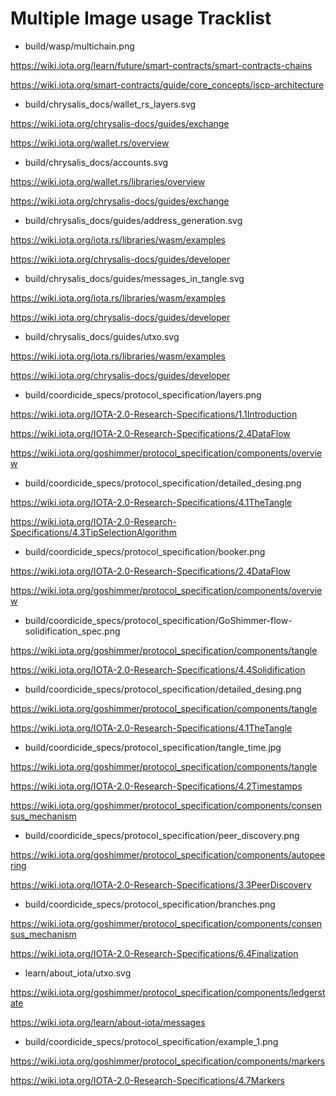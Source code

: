 # Multiple Image usage Tracklist

- build/wasp/multichain.png 

https://wiki.iota.org/learn/future/smart-contracts/smart-contracts-chains

https://wiki.iota.org/smart-contracts/guide/core_concepts/iscp-architecture




- build/chrysalis_docs/wallet_rs_layers.svg

https://wiki.iota.org/chrysalis-docs/guides/exchange

https://wiki.iota.org/wallet.rs/overview




- build/chrysalis_docs/accounts.svg

https://wiki.iota.org/wallet.rs/libraries/overview

https://wiki.iota.org/chrysalis-docs/guides/exchange




- build/chrysalis_docs/guides/address_generation.svg

https://wiki.iota.org/iota.rs/libraries/wasm/examples

https://wiki.iota.org/chrysalis-docs/guides/developer




- build/chrysalis_docs/guides/messages_in_tangle.svg

https://wiki.iota.org/iota.rs/libraries/wasm/examples

https://wiki.iota.org/chrysalis-docs/guides/developer




- build/chrysalis_docs/guides/utxo.svg

https://wiki.iota.org/iota.rs/libraries/wasm/examples

https://wiki.iota.org/chrysalis-docs/guides/developer




- build/coordicide_specs/protocol_specification/layers.png

https://wiki.iota.org/IOTA-2.0-Research-Specifications/1.1Introduction

https://wiki.iota.org/IOTA-2.0-Research-Specifications/2.4DataFlow

https://wiki.iota.org/goshimmer/protocol_specification/components/overview




- build/coordicide_specs/protocol_specification/detailed_desing.png

https://wiki.iota.org/IOTA-2.0-Research-Specifications/4.1TheTangle

https://wiki.iota.org/IOTA-2.0-Research-Specifications/4.3TipSelectionAlgorithm




- build/coordicide_specs/protocol_specification/booker.png

https://wiki.iota.org/IOTA-2.0-Research-Specifications/2.4DataFlow

https://wiki.iota.org/goshimmer/protocol_specification/components/overview




- build/coordicide_specs/protocol_specification/GoShimmer-flow-solidification_spec.png

https://wiki.iota.org/goshimmer/protocol_specification/components/tangle

https://wiki.iota.org/IOTA-2.0-Research-Specifications/4.4Solidification




- build/coordicide_specs/protocol_specification/detailed_desing.png

https://wiki.iota.org/goshimmer/protocol_specification/components/tangle

https://wiki.iota.org/IOTA-2.0-Research-Specifications/4.1TheTangle




- build/coordicide_specs/protocol_specification/tangle_time.jpg

https://wiki.iota.org/goshimmer/protocol_specification/components/tangle

https://wiki.iota.org/IOTA-2.0-Research-Specifications/4.2Timestamps

https://wiki.iota.org/goshimmer/protocol_specification/components/consensus_mechanism




- build/coordicide_specs/protocol_specification/peer_discovery.png

https://wiki.iota.org/goshimmer/protocol_specification/components/autopeering

https://wiki.iota.org/IOTA-2.0-Research-Specifications/3.3PeerDiscovery





- build/coordicide_specs/protocol_specification/branches.png

https://wiki.iota.org/goshimmer/protocol_specification/components/consensus_mechanism

https://wiki.iota.org/IOTA-2.0-Research-Specifications/6.4Finalization





- learn/about_iota/utxo.svg

https://wiki.iota.org/goshimmer/protocol_specification/components/ledgerstate

https://wiki.iota.org/learn/about-iota/messages




- build/coordicide_specs/protocol_specification/example_1.png

https://wiki.iota.org/goshimmer/protocol_specification/components/markers

https://wiki.iota.org/IOTA-2.0-Research-Specifications/4.7Markers
